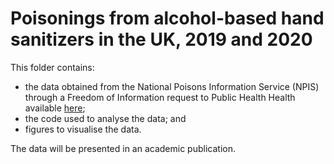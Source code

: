 # Poisonings from alcohol-based hand sanitizers in the UK, 2019 and 2020

This folder contains: 
* the data obtained from the National Poisons Information Service (NPIS) through a Freedom of Information request to Public Health Health available <a href="https://www.whatdotheyknow.com/request/poisoning_from_alcohol_based_han#incoming-1653387" target="_blank">here</a>;
* the code used to analyse the data; and 
* figures to visualise the data. 

The data will be presented in an academic publication. 
